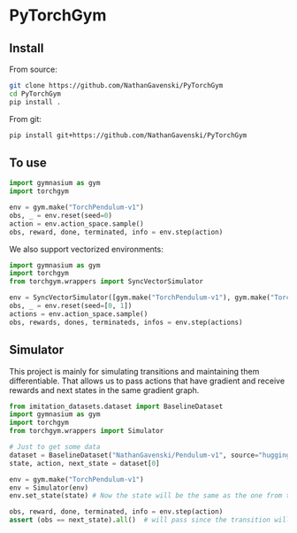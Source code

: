 # PyTorchGym

## Install

From source:

```bash
git clone https://github.com/NathanGavenski/PyTorchGym
cd PyTorchGym
pip install .
```

From git:
```bash
pip install git+https://github.com/NathanGavenski/PyTorchGym
```

## To use

```python
import gymnasium as gym
import torchgym

env = gym.make("TorchPendulum-v1")
obs, _ = env.reset(seed=0)
action = env.action_space.sample()
obs, reward, done, terminated, info = env.step(action)
```

We also support vectorized environments:
```python
import gymnasium as gym
import torchgym
from torchgym.wrappers import SyncVectorSimulator

env = SyncVectorSimulator([gym.make("TorchPendulum-v1"), gym.make("TorchPendulum-v1")])
obs, _ = env.reset(seed=[0, 1])
actions = env.action_space.sample()
obs, rewards, dones, terminateds, infos = env.step(actions)
```

## Simulator
This project is mainly for simulating transitions and maintaining them differentiable.
That allows us to pass actions that have gradient and receive rewards and next states in the same gradient graph.

```python
from imitation_datasets.dataset import BaselineDataset
import gymnasium as gym
import torchgym
from torchgym.wrappers import Simulator

# Just to get some data
dataset = BaselineDataset("NathanGavenski/Pendulum-v1", source="huggingface", n_episodes=1)
state, action, next_state = dataset[0]

env = gym.make("TorchPendulum-v1")
env = Simulator(env)
env.set_state(state) # Now the state will be the same as the one from the dataset

obs, reward, done, terminated, info = env.step(action)
assert (obs == next_state).all()  # will pass since the transition will be the same
```

